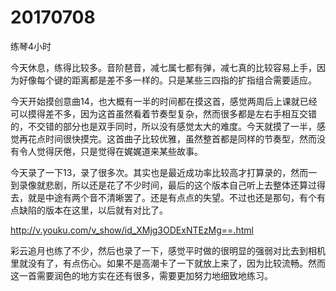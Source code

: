 # 20170708

练琴4小时

今天休息，练得比较多。音阶琶音，减七属七都有弹，减七真的比较容易上手，因为好像每个键的距离都是差不多一样的。只是某些三四指的扩指组合需要适应。

今天开始摸创意曲14，也大概有一半的时间都在摸这首，感觉两周后上课就已经可以摸得差不多，因为这首虽然看着节奏型复杂，然而很多都是左右手相互交错的，不交错的部分也是双手同时，所以没有感觉太大的难度。今天就摸了一半，感觉再花点时间很快摸完。这首曲子比较优雅，虽然整首都是同样的节奏型，然而没有令人觉得厌倦，只是觉得在娓娓道来某些故事。

今天录了一下13，录了很多次。其实也是最近成功率比较高才打算录的，然而一到录像就悲剧，所以还是花了不少时间，最后的这个版本自己听上去整体还算过得去，就是中途有两个音不清晰罢了。还是有点点的失望。不过也还是那句，有个有点缺陷的版本在这里，以后就有对比了。

http://v.youku.com/v_show/id_XMjg3ODExNTEzMg==.html

彩云追月也练了不少，然后也录了一下，感觉平时做的很明显的强弱对比去到相机里就没有了，有点伤心。如果不是高潮卡了一下就放上来了，因为比较流畅。然而这一首需要润色的地方实在还有很多，需要更加努力地细致地练习。
